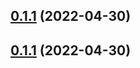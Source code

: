 ## [0.1.1](https://github.com/design-note-corp/design-note-ui/compare/v0.1.0...v0.1.1) (2022-04-30)



## [0.1.1](https://github.com/design-note-corp/design-note-ui/compare/v0.1.0...v0.1.1) (2022-04-30)



